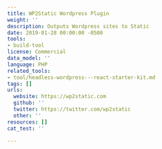 ```yaml
---
title: WP2Static Wordpress Plugin
weight: ''
description: Outputs Wordpress sites to Static
date: 2019-01-28 00:00:00 -0500
tools:
- build-tool
license: Commercial
data_model: ''
language: PHP
related_tools:
- tool/headless-wordpress---react-starter-kit.md
tags: []
urls:
  website: https://wp2static.com
  github: ''
  twitter: https://twitter.com/wp2static
  other: ''
resources: []
cat_test: ''

---
```

